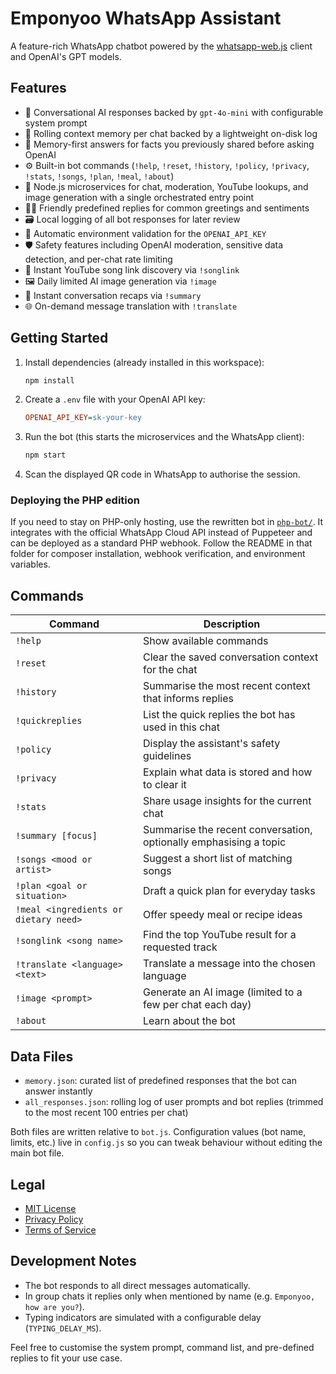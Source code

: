 # Emponyoo WhatsApp Assistant

A feature-rich WhatsApp chatbot powered by the [whatsapp-web.js](https://github.com/pedroslopez/whatsapp-web.js) client and OpenAI's GPT models.

## Features

- 🤖 Conversational AI responses backed by `gpt-4o-mini` with configurable system prompt
- 💬 Rolling context memory per chat backed by a lightweight on-disk log
- 🧠 Memory-first answers for facts you previously shared before asking OpenAI
- ⚙️ Built-in bot commands (`!help`, `!reset`, `!history`, `!policy`, `!privacy`, `!stats`, `!songs`, `!plan`, `!meal`, `!about`)
- 🧩 Node.js microservices for chat, moderation, YouTube lookups, and image generation with a single orchestrated entry point
- 🙋‍♂️ Friendly predefined replies for common greetings and sentiments
- 🗃️ Local logging of all bot responses for later review
- 🔐 Automatic environment validation for the `OPENAI_API_KEY`
- 🛡️ Safety features including OpenAI moderation, sensitive data detection, and per-chat rate limiting
- 🎵 Instant YouTube song link discovery via `!songlink`
- 🖼️ Daily limited AI image generation via `!image`
- 🧾 Instant conversation recaps via `!summary`
- 🌐 On-demand message translation with `!translate`

## Getting Started

1. Install dependencies (already installed in this workspace):
   ```bash
   npm install
   ```
2. Create a `.env` file with your OpenAI API key:
   ```ini
   OPENAI_API_KEY=sk-your-key
   ```
3. Run the bot (this starts the microservices and the WhatsApp client):
   ```bash
   npm start
   ```
4. Scan the displayed QR code in WhatsApp to authorise the session.

### Deploying the PHP edition

If you need to stay on PHP-only hosting, use the rewritten bot in [`php-bot/`](./php-bot/README.md). It integrates with the official WhatsApp Cloud API instead of Puppeteer and can be deployed as a standard PHP webhook. Follow the README in that folder for composer installation, webhook verification, and environment variables.

## Commands

| Command    | Description |
|------------|-------------|
| `!help`    | Show available commands |
| `!reset`   | Clear the saved conversation context for the chat |
| `!history` | Summarise the most recent context that informs replies |
| `!quickreplies` | List the quick replies the bot has used in this chat |
| `!policy`  | Display the assistant's safety guidelines |
| `!privacy` | Explain what data is stored and how to clear it |
| `!stats`   | Share usage insights for the current chat |
| `!summary [focus]` | Summarise the recent conversation, optionally emphasising a topic |
| `!songs <mood or artist>` | Suggest a short list of matching songs |
| `!plan <goal or situation>` | Draft a quick plan for everyday tasks |
| `!meal <ingredients or dietary need>` | Offer speedy meal or recipe ideas |
| `!songlink <song name>` | Find the top YouTube result for a requested track |
| `!translate <language> <text>` | Translate a message into the chosen language |
| `!image <prompt>` | Generate an AI image (limited to a few per chat each day) |
| `!about`   | Learn about the bot |

## Data Files

- `memory.json`: curated list of predefined responses that the bot can answer instantly
- `all_responses.json`: rolling log of user prompts and bot replies (trimmed to the most recent 100 entries per chat)

Both files are written relative to `bot.js`. Configuration values (bot name, limits, etc.) live in `config.js` so you can tweak behaviour without editing the main bot file.

## Legal

- [MIT License](./LICENSE)
- [Privacy Policy](./PRIVACY_POLICY.md)
- [Terms of Service](./TERMS_OF_SERVICE.md)

## Development Notes

- The bot responds to all direct messages automatically.
- In group chats it replies only when mentioned by name (e.g. `Emponyoo, how are you?`).
- Typing indicators are simulated with a configurable delay (`TYPING_DELAY_MS`).

Feel free to customise the system prompt, command list, and pre-defined replies to fit your use case.

